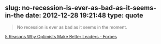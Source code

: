 slug: no-recession-is-ever-as-bad-as-it-seems-in-the
date: 2012-12-28 19:21:48
type: quote
---

> No recession is ever as bad as it seems in the moment.

[5 Reasons Why Optimists Make Better Leaders - Forbes](http://www.forbes.com/sites/carminegallo/2012/08/08/5-reasons-why-optimists-make-better-leaders/)
